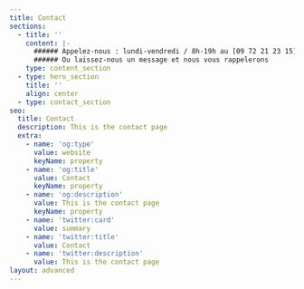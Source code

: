 ```yaml
---
title: Contact
sections:
  - title: ''
    content: |-
      ###### Appelez-nous : lundi-vendredi / 8h-19h au [09 72 21 23 15](tel://0972212315)
      ###### Ou laissez-nous un message et nous vous rappelerons
    type: content_section
  - type: hero_section
    title: ''
    align: center
  - type: contact_section
seo:
  title: Contact
  description: This is the contact page
  extra:
    - name: 'og:type'
      value: website
      keyName: property
    - name: 'og:title'
      value: Contact
      keyName: property
    - name: 'og:description'
      value: This is the contact page
      keyName: property
    - name: 'twitter:card'
      value: summary
    - name: 'twitter:title'
      value: Contact
    - name: 'twitter:description'
      value: This is the contact page
layout: advanced
---
```

